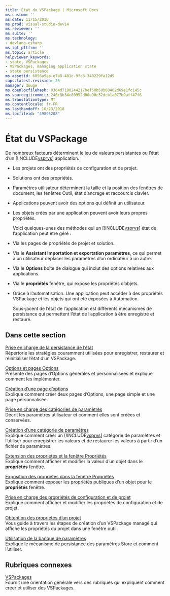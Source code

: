 ```yaml
---
title: État du VSPackage | Microsoft Docs
ms.custom: ''
ms.date: 11/15/2016
ms.prod: visual-studio-dev14
ms.reviewer: ''
ms.suite: ''
ms.technology:
- devlang-csharp
ms.tgt_pltfrm: ''
ms.topic: article
helpviewer_keywords:
- state, VSPackages
- VSPackages, managing application state
- state persistence
ms.assetid: 6056a9ea-e7a8-481c-9fc8-340229fa12d9
caps.latest.revision: 25
manager: douge
ms.openlocfilehash: 0364d7190244217bef50b50b60462d69e1fc145c
ms.sourcegitcommit: 240c8b34e80952d00e90c52dcb1a077b9aff47f6
ms.translationtype: MT
ms.contentlocale: fr-FR
ms.lasthandoff: 10/23/2018
ms.locfileid: "49895208"
---
```

# <a name="vspackage-state"></a>État du VSPackage
De nombreux facteurs déterminent le jeu de valeurs persistantes ou l’état d’un [!INCLUDE[vsprvs](../includes/vsprvs-md.md)] application.  
  
- Les projets ont des propriétés de configuration et de projet.  
  
- Solutions ont des propriétés.  
  
- Paramètres utilisateur déterminent la taille et la position des fenêtres de document, les fenêtres Outil, état d’ancrage et raccourcis clavier.  
  
- Applications peuvent avoir des options qui définit un utilisateur.  
  
- Les objets créés par une application peuvent avoir leurs propres propriétés.  
  
  Voici quelques-unes des méthodes qui un [!INCLUDE[vsprvs](../includes/vsprvs-md.md)] état de l’application peut être géré :  
  
- Via les pages de propriétés de projet et solution.  
  
- Via le **Assistant Importation et exportation paramètres**, ce qui permet à un utilisateur déplacer les paramètres d’un ordinateur à un autre.  
  
- Via le **Options** boîte de dialogue qui inclut des options relatives aux applications.  
  
- Via le **propriétés** fenêtre, qui expose les propriétés d’objets.  
  
- Grâce à l’automatisation. Une application peut accéder à des propriétés VSPackage et les objets qui ont été exposées à Automation.  
  
  Sous-jacent de l’état de l’application est différents mécanismes de persistance qui permettent l’état de l’application à être enregistré et restauré.  
  
## <a name="in-this-section"></a>Dans cette section  
 [Prise en charge de la persistance de l’état](../misc/support-for-state-persistence.md)  
 Répertorie les stratégies couramment utilisées pour enregistrer, restaurer et réinitialiser l’état d’un VSPackage.  
  
 [Options et pages Options](../extensibility/internals/options-and-options-pages.md)  
 Présente des pages d’Options générales et personnalisées et explique comment les implémenter.  
  
 [Création d’une page d’options](../extensibility/creating-an-options-page.md)  
 Explique comment créer deux pages d’Options, une page simple et une page personnalisée.  
  
 [Prise en charge des catégories de paramètres](../misc/support-for-settings-categories.md)  
 Décrit les paramètres utilisateur et comment elles sont créées et conservées.  
  
 [Création d’une catégorie de paramètres](../extensibility/creating-a-settings-category.md)  
 Explique comment créer un [!INCLUDE[vsprvs](../includes/vsprvs-md.md)] catégorie de paramètres et l’utiliser pour enregistrer les valeurs et de restaurer les valeurs à partir d’un fichier de paramètres.  
  
 [Extension des propriétés et la fenêtre Propriétés](../extensibility/extending-properties-and-the-property-window.md)  
 Explique comment afficher et modifier la valeur d’un objet dans le **propriétés** fenêtre.  
  
 [Exposition des propriétés dans la fenêtre Propriétés](../extensibility/exposing-properties-to-the-properties-window.md)  
 Explique comment exposer les propriétés publiques d’un objet pour le **propriétés** fenêtre.  
  
 [Prise en charge des propriétés de configuration et de projet](../extensibility/internals/support-for-project-and-configuration-properties.md)  
 Explique comment afficher et modifier les propriétés de configuration et de projet.  
  
 [Obtention des propriétés d’un projet](../extensibility/getting-project-properties.md)  
 Vous guide à travers les étapes de création d’un VSPackage managé qui affiche les propriétés du projet dans une fenêtre outil.  
  
 [Utilisation de la banque de paramètres](../extensibility/using-the-settings-store.md)  
 Explique le mécanisme de persistance des paramètres Store et comment l’utiliser.  
  
## <a name="related-sections"></a>Rubriques connexes  
 [VSPackages](../extensibility/internals/vspackages.md)  
 Fournit une orientation générale vers des rubriques qui expliquent comment créer et utiliser des VSPackages.